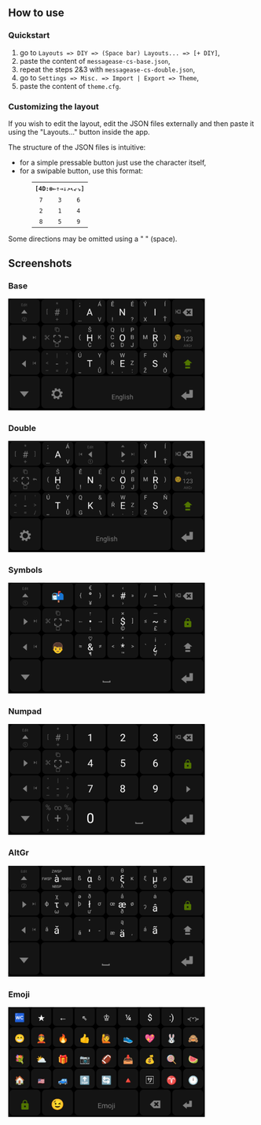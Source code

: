 <h2>How to use</h2><h3>Quickstart</h3><ol><li>go to <code>Layouts => DIY => (Space bar) Layouts... => [+ DIY]</code>,</li><li>paste the content of <code>messagease-cs-base.json</code>,</li><li>repeat the steps 2&3 with <code>messagease-cs-double.json</code>,</li><li>go to <code>Settings => Misc. => Import | Export => Theme</code>,</li><li>paste the content of <code>theme.cfg</code>.</li></ol><h3>Customizing the layout</h3><p>If you wish to edit the layout, edit the JSON files externally and then paste it using the "Layouts..." button inside the app.</p><p>The structure of the JSON files is intuitive:</p><ul><li>for a simple pressable button just use the character itself,</li><li>for a swipable button, use this format:<ul><table style="text-align:center;"><tr><th colspan=3><code>[4D:&#x2297;&#x21d0;&#x21d1;&#x21d2;&#x21d3;&#x21d7;&#x21d6;&#x21d9;&#x21d8;]</code></th></tr><tr><td><code>7</code></td><td><code>3</code></td><td><code>6</code></td></tr><tr><td><code>2</code></td><td><code>1</code></td><td><code>4</code></td></tr><tr><td><code>8</code></td><td><code>5</code></td><td><code>9</code></td></tr></table></ul></ul></ul>
<p>Some directions may be omitted using a " " (space).</p><h2>Screenshots</h2><h3>Base</h3><img src="img/base.png" width=400px /><h3>Double</h3><img src="img/double.png" width=400px /><h3>Symbols</h3><img src="img/sym.png" width=400px /><h3>Numpad</h3><img src="img/num.png" width=400px /><h3>AltGr</h3><img src="img/altgr.png" width=400px /><h3>Emoji</h3><img src="img/emoji.png" width=400px />